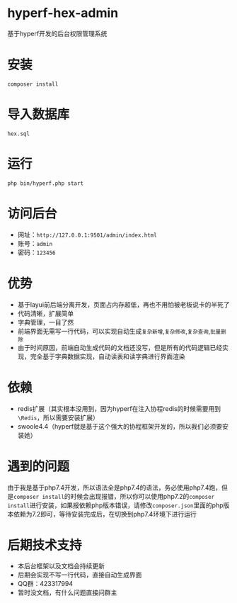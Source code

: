 # hyperf-hex-admin
基于hyperf开发的后台权限管理系统

# 安装
`composer install `
# 导入数据库
`hex.sql`
# 运行
`php bin/hyperf.php start`
# 访问后台
+ 网址：`http://127.0.0.1:9501/admin/index.html`
+ 账号：`admin`
+ 密码：`123456`
# 优势
+ 基于layui前后端分离开发，页面占内存超低，再也不用怕被老板说卡的半死了
+ 代码清晰，扩展简单
+ 字典管理，一目了然
+ 前端界面无需写一行代码，可以实现自动生成`复杂新增`,`复杂修改`,`复杂查询`,`批量删除`
+ 由于时间原因，前端自动生成代码的文档还没写，但是所有的代码逻辑已经实现，完全基于字典数据实现，自动读表和读字典进行界面渲染
# 依赖
+ redis扩展（其实根本没用到，因为hyperf在注入协程redis的时候需要用到`\Redis`，所以需要安装扩展）
+ swoole4.4（hyperf就是基于这个强大的协程框架开发的，所以我们必须要安装她）
# 遇到的问题
由于我是基于php7.4开发，所以语法全是php7.4的语法，务必使用php7.4跑，但是`composer install`的时候会出现报错，所以你可以使用php7.2的`composer install`进行安装，如果报依赖php版本错误，请修改`composer.json`里面的php版本依赖为7.2即可，等待安装完成后，在切换到php7.4环境下进行运行
# 后期技术支持
+ 本后台框架以及文档会持续更新
+ 后期会实现不写一行代码，直接自动生成界面
+ QQ群：423317994
+ 暂时没文档，有什么问题直接问群主
